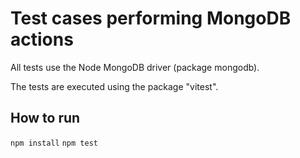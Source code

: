 # Test cases performing MongoDB actions

All tests use the Node MongoDB driver (package mongodb).

The tests are executed using the package "vitest".

## How to run

`npm install`
`npm test`

